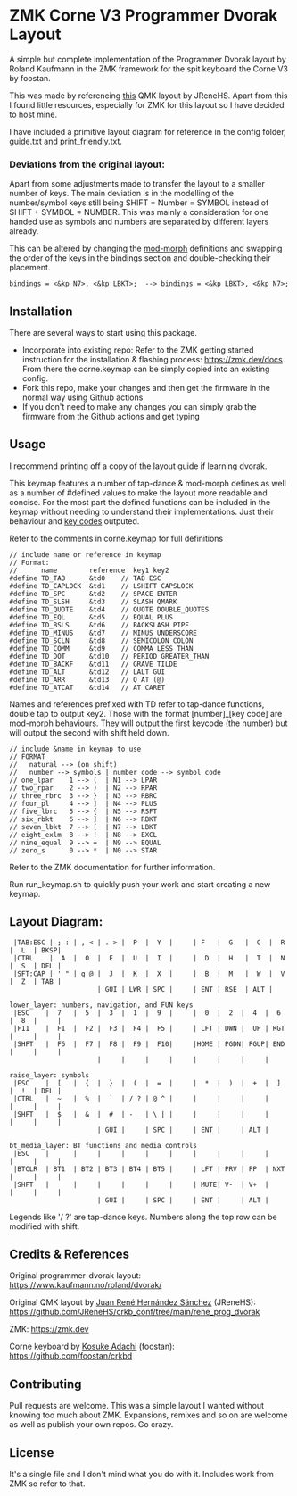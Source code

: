 # ZMK Corne V3 Programmer Dvorak Layout

A simple but complete implementation of the Programmer Dvorak layout by Roland Kaufmann in the ZMK framework for the spit keyboard the Corne V3 by foostan. 

This was made by referencing [this](https://github.com/JReneHS/crkb_conf/tree/main/rene_prog_dvorak) QMK layout by JReneHS. Apart from this I found little resources, especially for ZMK for this layout so I have decided to host mine. 



I have included a primitive layout diagram for reference in the config folder, guide.txt and print_friendly.txt.

### Deviations from the original layout: 
Apart from some adjustments made to transfer the layout to a smaller number of keys. The main deviation is in the modelling of the number/symbol keys still being SHIFT + Number = SYMBOL instead of SHIFT + SYMBOL = NUMBER. This was mainly a consideration for one handed use as symbols and numbers are separated by different layers already. 

This can be altered by changing the [mod-morph](https://zmk.dev/docs/behaviors/mod-morph) definitions and swapping the order of the keys in the bindings section and double-checking their placement. 

    bindings = <&kp N7>, <&kp LBKT>;  --> bindings = <&kp LBKT>, <&kp N7>;
## Installation

There are several ways to start using this package. 
- Incorporate into existing repo: Refer to the ZMK getting started instruction for the installation & flashing process: https://zmk.dev/docs. From there the corne.keymap can be simply copied into an existing config.
- Fork this repo, make your changes and then get the firmware in the normal way using Github actions
- If you don't need to make any changes you can simply grab the firmware from the Github actions and get typing


## Usage

I recommend printing off a copy of the layout guide if learning dvorak. 

This keymap features a number of tap-dance & mod-morph defines as well as a number of #defined values to make the layout more readable and concise. For the most part the defined functions can be included in the keymap without needing to understand their implementations. Just their behaviour and [key codes](https://zmk.dev/docs/codes) outputed. 

Refer to the comments in corne.keymap for full definitions
```
// include name or reference in keymap
// Format: 
//      name        reference  key1 key2 
#define TD_TAB      &td0    // TAB ESC
#define TD_CAPLOCK  &td1    // LSHIFT CAPSLOCK 
#define TD_SPC      &td2    // SPACE ENTER 
#define TD_SLSH     &td3    // SLASH QMARK
#define TD_QUOTE    &td4    // QUOTE DOUBLE_QUOTES
#define TD_EQL      &td5    // EQUAL PLUS
#define TD_BSLS     &td6    // BACKSLASH PIPE 
#define TD_MINUS    &td7    // MINUS UNDERSCORE
#define TD_SCLN     &td8    // SEMICOLON COLON 
#define TD_COMM     &td9    // COMMA LESS_THAN 
#define TD_DOT      &td10   // PERIOD GREATER_THAN 
#define TD_BACKF    &td11   // GRAVE TILDE
#define TD_ALT      &td12   // LALT GUI
#define TD_ARR      &td13   // Q AT (@)
#define TD_ATCAT    &td14   // AT CARET 
```
Names and references prefixed with TD refer to tap-dance functions, double tap to output key2. Those with the format [number]_[key code] are mod-morph behaviours. They will output the first keycode (the number) but will output the second with shift held down. 

```
// include &name in keymap to use
// FORMAT
//   natural --> (on shift)
//   number --> symbols | number code --> symbol code 
// one_lpar    1 --> (  | N1 --> LPAR
// two_rpar    2 --> )  | N2 --> RPAR
// three_rbrc  3 --> }  | N3 --> RBRC
// four_pl     4 --> ]  | N4 --> PLUS
// five_lbrc   5 --> {  | N5 --> RSFT
// six_rbkt    6 --> ]  | N6 --> RBKT
// seven_lbkt  7 --> [  | N7 --> LBKT
// eight_exlm  8 --> !  | N8 --> EXCL
// nine_equal  9 --> =  | N9 --> EQUAL
// zero_s      0 --> *  | N0 --> STAR
```
Refer to the ZMK documentation for further information. 

Run run_keymap.sh to quickly push your work and start creating a new keymap. 

## Layout Diagram: 
```
 |TAB:ESC | ; : | , < | . > |  P  |  Y  |     | F   |  G   |  C  |  R  |  L  | BKSP|
 |CTRL    |  A  |  O  |  E  |  U  |  I  |     |  D  |  H   |  T  |  N  |  S  | DEL |
 |SFT:CAP | ' " | q @ |  J  |  K  |  X  |     |  B  |  M   |  W  |  V  |  Z  | TAB |
                      | GUI | LWR | SPC |     | ENT | RSE  | ALT |
           
lower_layer: numbers, navigation, and FUN keys
 |ESC    |  7   |  5  |  3  |  1  |  9  |     |  0  |  2  |  4  |  6  |  8  |     |
 |F11    |  F1  |  F2 |  F3 |  F4 |  F5 |     | LFT | DWN |  UP | RGT |     |     |
 |SHFT   |  F6  |  F7 |  F8 |  F9 |  F10|     |HOME | PGDN| PGUP| END |     |     |
                      |     |     |     |     |     |     |     |

raise_layer: symbols 
 |ESC    |  [   |  {  |  }  |  (  |  =  |     |  *  |  )  |  +  |  ]  |  !  | DEL |
 |CTRL   |  ~   |  %  |  `  | / ? | @ ^ |     |     |     |     |     |     |     |
 |SHFT   |  $   |  &  |  #  | - _ | \ | |     |     |     |     |     |     |     |
                      | GUI |     | SPC |     | ENT |     | ALT |

bt_media_layer: BT functions and media controls
 |ESC    |      |     |     |     |     |     |     |     |     |     |     |     | 
 |BTCLR  | BT1  | BT2 | BT3 | BT4 | BT5 |     | LFT | PRV | PP  | NXT |     |     |
 |SHFT   |      |     |     |     |     |     | MUTE| V-  | V+  |     |     |     |
                      | GUI |     | SPC |     | ENT |     | ALT |
```

Legends like '/ ?' are tap-dance keys. Numbers along the top row can be modified with shift.

## Credits & References
 
Original programmer-dvorak layout: https://www.kaufmann.no/roland/dvorak/

Original QMK layout by [Juan René Hernández Sánchez](https://github.com/JReneHS) (JReneHS): https://github.com/JReneHS/crkb_conf/tree/main/rene_prog_dvorak

ZMK: https://zmk.dev

Corne keyboard by [Kosuke Adachi](https://github.com/foostan) (foostan): https://github.com/foostan/crkbd
 
 
## Contributing

Pull requests are welcome. This was a simple layout I wanted without knowing too much about ZMK. Expansions, remixes and so on are welcome as well as publish your own repos. Go crazy.

## License

It's a single file and I don't mind what you do with it. Includes work from ZMK so refer to that. 
